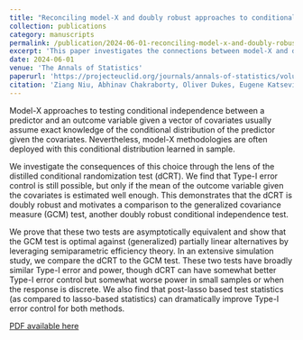 ```yaml
---
title: "Reconciling model-X and doubly robust approaches to conditional independence testing"
collection: publications
category: manuscripts
permalink: /publication/2024-06-01-reconciling-model-x-and-doubly-robust-approaches
excerpt: 'This paper investigates the connections between model-X and doubly robust approaches to conditional independence testing, particularly through the dCRT and GCM tests.'
date: 2024-06-01
venue: 'The Annals of Statistics'
paperurl: 'https://projecteuclid.org/journals/annals-of-statistics/volume-52/issue-3/Reconciling-model-X-and-doubly-robust-approaches-to-conditional-independence/10.1214/24-AOS2372.full' 
citation: 'Ziang Niu, Abhinav Chakraborty, Oliver Dukes, Eugene Katsevich. (2024). "Reconciling model-X and doubly robust approaches to conditional independence testing." <i>The Annals of Statistics</i>, 52(3), 895-921.'
---
```


Model-X approaches to testing conditional independence between a predictor and an outcome variable given a vector of covariates usually assume exact knowledge of the conditional distribution of the predictor given the covariates. Nevertheless, model-X methodologies are often deployed with this conditional distribution learned in sample. 

We investigate the consequences of this choice through the lens of the distilled conditional randomization test (dCRT). We find that Type-I error control is still possible, but only if the mean of the outcome variable given the covariates is estimated well enough. This demonstrates that the dCRT is doubly robust and motivates a comparison to the generalized covariance measure (GCM) test, another doubly robust conditional independence test.

We prove that these two tests are asymptotically equivalent and show that the GCM test is optimal against (generalized) partially linear alternatives by leveraging semiparametric efficiency theory. In an extensive simulation study, we compare the dCRT to the GCM test. These two tests have broadly similar Type-I error and power, though dCRT can have somewhat better Type-I error control but somewhat worse power in small samples or when the response is discrete. We also find that post-lasso based test statistics (as compared to lasso-based statistics) can dramatically improve Type-I error control for both methods.

[PDF available here](https://projecteuclid.org/journals/annals-of-statistics/volume-52/issue-3/Reconciling-model-X-and-doubly-robust-approaches-to-conditional-independence/10.1214/24-AOS2372.full)  
